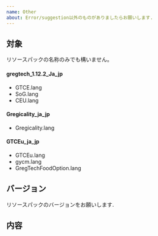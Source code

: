 ```yaml
---
name: Other
about: Error/suggestion以外のものがありましたらお願いします.  
---
```


## **対象**  
リソースパックの名称のみでも構いません。
#### gregtech_1.12.2_Ja_jp  
- GTCE.lang  
- SoG.lang  
- CEU.lang  
#### Gregicality_ja_jp  
- Gregicality.lang  
#### GTCEu_ja_jp
- GTCEu.lang  
- gycm.lang  
- GregTechFoodOption.lang
## **バージョン**  
リソースパックのバージョンをお願いします.

## **内容**  
